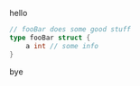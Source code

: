 hello
<!-- pullquote gopath=.#fooBar -->
```go
// fooBar does some good stuff
type fooBar struct {
	a int // some info
}
```
<!-- /pullquote -->
bye
